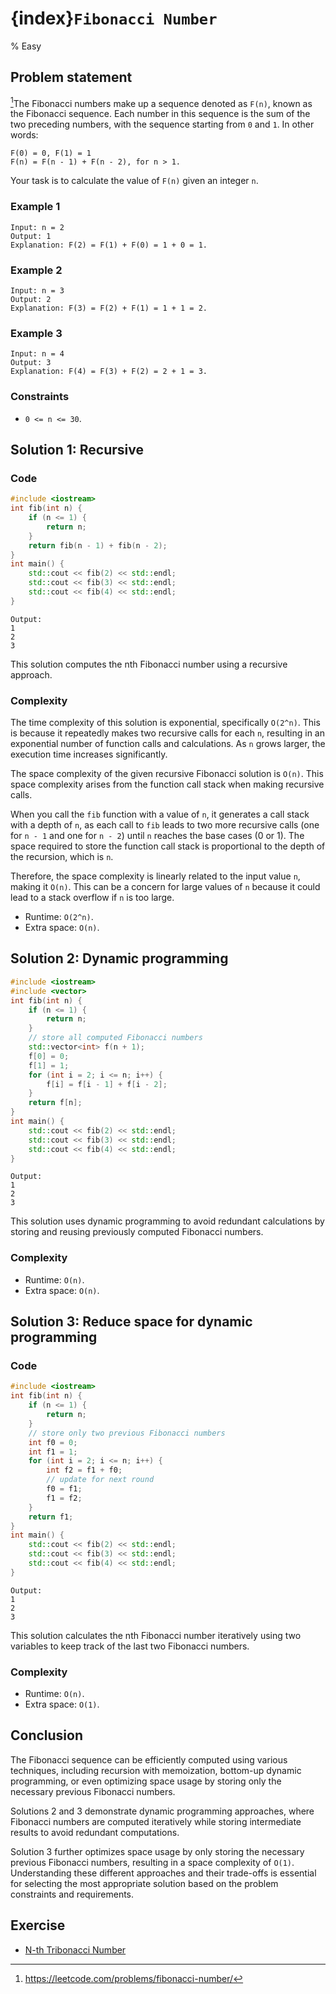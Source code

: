 # {index}`Fibonacci Number`
% Easy
## Problem statement

[^url]The Fibonacci numbers make up a sequence denoted as `F(n)`, known as the Fibonacci sequence. Each number in this sequence is the sum of the two preceding numbers, with the sequence starting from `0` and `1`. In other words:

```text
F(0) = 0, F(1) = 1
F(n) = F(n - 1) + F(n - 2), for n > 1.
```

Your task is to calculate the value of `F(n)` given an integer `n`. 

[^url]: https://leetcode.com/problems/fibonacci-number/
### Example 1
```text
Input: n = 2
Output: 1
Explanation: F(2) = F(1) + F(0) = 1 + 0 = 1.
```

### Example 2
```text
Input: n = 3
Output: 2
Explanation: F(3) = F(2) + F(1) = 1 + 1 = 2.
```

### Example 3
```text
Input: n = 4
Output: 3
Explanation: F(4) = F(3) + F(2) = 2 + 1 = 3.
``` 

### Constraints

* `0 <= n <= 30`.

## Solution 1: Recursive

### Code
```cpp
#include <iostream>
int fib(int n) {
    if (n <= 1) {
        return n;
    } 
    return fib(n - 1) + fib(n - 2);
}
int main() {
    std::cout << fib(2) << std::endl;
    std::cout << fib(3) << std::endl;
    std::cout << fib(4) << std::endl;
}
```
```text
Output:
1
2
3
```

This solution computes the nth Fibonacci number using a recursive approach. 

### Complexity
The time complexity of this solution is exponential, specifically `O(2^n)`. This is because it repeatedly makes two recursive calls for each `n`, resulting in an exponential number of function calls and calculations. As `n` grows larger, the execution time increases significantly. 

The space complexity of the given recursive Fibonacci solution is `O(n)`. This space complexity arises from the function call stack when making recursive calls.

When you call the `fib` function with a value of `n`, it generates a call stack with a depth of `n`, as each call to `fib` leads to two more recursive calls (one for `n - 1` and one for `n - 2`) until `n` reaches the base cases (0 or 1). The space required to store the function call stack is proportional to the depth of the recursion, which is `n`.

Therefore, the space complexity is linearly related to the input value `n`, making it `O(n)`. This can be a concern for large values of `n` because it could lead to a stack overflow if `n` is too large. 

* Runtime: `O(2^n)`.
* Extra space: `O(n)`.

## Solution 2: Dynamic programming
```cpp
#include <iostream>
#include <vector>
int fib(int n) {
    if (n <= 1) {
        return n;
    }
    // store all computed Fibonacci numbers
    std::vector<int> f(n + 1);
    f[0] = 0;
    f[1] = 1;
    for (int i = 2; i <= n; i++) {
        f[i] = f[i - 1] + f[i - 2];
    }
    return f[n];
}
int main() {
    std::cout << fib(2) << std::endl;
    std::cout << fib(3) << std::endl;
    std::cout << fib(4) << std::endl;
}
```
```text
Output:
1
2
3
```

This solution uses dynamic programming to avoid redundant calculations by storing and reusing previously computed Fibonacci numbers.

### Complexity

* Runtime: `O(n)`.
* Extra space: `O(n)`.

## Solution 3: Reduce space for dynamic programming

### Code
```cpp
#include <iostream>
int fib(int n) {
    if (n <= 1) {
        return n;
    }
    // store only two previous Fibonacci numbers
    int f0 = 0;
    int f1 = 1;
    for (int i = 2; i <= n; i++) {
        int f2 = f1 + f0;
        // update for next round
        f0 = f1;
        f1 = f2;
    }
    return f1;
}
int main() {
    std::cout << fib(2) << std::endl;
    std::cout << fib(3) << std::endl;
    std::cout << fib(4) << std::endl;
}
```
```text
Output:
1
2
3
```

This solution calculates the nth Fibonacci number iteratively using two variables to keep track of the last two Fibonacci numbers. 

### Complexity

* Runtime: `O(n)`.
* Extra space: `O(1)`.

## Conclusion

The Fibonacci sequence can be efficiently computed using various techniques, including recursion with memoization, bottom-up dynamic programming, or even optimizing space usage by storing only the necessary previous Fibonacci numbers. 

Solutions 2 and 3 demonstrate dynamic programming approaches, where Fibonacci numbers are computed iteratively while storing intermediate results to avoid redundant computations. 

Solution 3 further optimizes space usage by only storing the necessary previous Fibonacci numbers, resulting in a space complexity of `O(1)`. Understanding these different approaches and their trade-offs is essential for selecting the most appropriate solution based on the problem constraints and requirements.

## Exercise
- [N-th Tribonacci Number](https://leetcode.com/problems/n-th-tribonacci-number/)